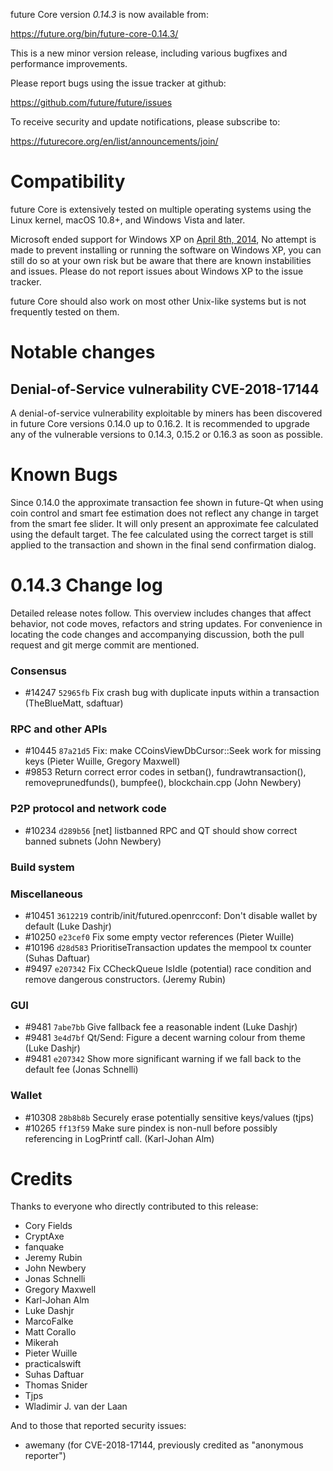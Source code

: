 future Core version *0.14.3* is now available from:

  <https://future.org/bin/future-core-0.14.3/>

This is a new minor version release, including various bugfixes and
performance improvements.

Please report bugs using the issue tracker at github:

  <https://github.com/future/future/issues>

To receive security and update notifications, please subscribe to:

  <https://futurecore.org/en/list/announcements/join/>

Compatibility
==============

future Core is extensively tested on multiple operating systems using
the Linux kernel, macOS 10.8+, and Windows Vista and later.

Microsoft ended support for Windows XP on [April 8th, 2014](https://www.microsoft.com/en-us/WindowsForBusiness/end-of-xp-support),
No attempt is made to prevent installing or running the software on Windows XP, you
can still do so at your own risk but be aware that there are known instabilities and issues.
Please do not report issues about Windows XP to the issue tracker.

future Core should also work on most other Unix-like systems but is not
frequently tested on them.

Notable changes
===============

Denial-of-Service vulnerability CVE-2018-17144
 -------------------------------

A denial-of-service vulnerability exploitable by miners has been discovered in
future Core versions 0.14.0 up to 0.16.2. It is recommended to upgrade any of
the vulnerable versions to 0.14.3, 0.15.2 or 0.16.3 as soon as possible.

Known Bugs
==========

Since 0.14.0 the approximate transaction fee shown in future-Qt when using coin
control and smart fee estimation does not reflect any change in target from the
smart fee slider. It will only present an approximate fee calculated using the
default target. The fee calculated using the correct target is still applied to
the transaction and shown in the final send confirmation dialog.

0.14.3 Change log
=================

Detailed release notes follow. This overview includes changes that affect
behavior, not code moves, refactors and string updates. For convenience in locating
the code changes and accompanying discussion, both the pull request and
git merge commit are mentioned.

### Consensus
- #14247 `52965fb` Fix crash bug with duplicate inputs within a transaction (TheBlueMatt, sdaftuar)
 
### RPC and other APIs

- #10445 `87a21d5` Fix: make CCoinsViewDbCursor::Seek work for missing keys (Pieter Wuille, Gregory Maxwell)
- #9853 Return correct error codes in setban(), fundrawtransaction(), removeprunedfunds(), bumpfee(), blockchain.cpp (John Newbery)


### P2P protocol and network code

- #10234 `d289b56` [net] listbanned RPC and QT should show correct banned subnets (John Newbery)

### Build system


### Miscellaneous

- #10451 `3612219` contrib/init/futured.openrcconf: Don't disable wallet by default (Luke Dashjr)
- #10250 `e23cef0` Fix some empty vector references (Pieter Wuille)
- #10196 `d28d583` PrioritiseTransaction updates the mempool tx counter (Suhas Daftuar)
- #9497 `e207342` Fix CCheckQueue IsIdle (potential) race condition and remove dangerous constructors. (Jeremy Rubin)

### GUI

- #9481 `7abe7bb` Give fallback fee a reasonable indent (Luke Dashjr)
- #9481 `3e4d7bf` Qt/Send: Figure a decent warning colour from theme (Luke Dashjr)
- #9481 `e207342` Show more significant warning if we fall back to the default fee (Jonas Schnelli)

### Wallet

- #10308 `28b8b8b` Securely erase potentially sensitive keys/values (tjps)
- #10265 `ff13f59` Make sure pindex is non-null before possibly referencing in LogPrintf call. (Karl-Johan Alm)

Credits
=======

Thanks to everyone who directly contributed to this release:

- Cory Fields
- CryptAxe
- fanquake
- Jeremy Rubin
- John Newbery
- Jonas Schnelli
- Gregory Maxwell
- Karl-Johan Alm
- Luke Dashjr
- MarcoFalke
- Matt Corallo
- Mikerah
- Pieter Wuille
- practicalswift
- Suhas Daftuar
- Thomas Snider
- Tjps
- Wladimir J. van der Laan

And to those that reported security issues:

- awemany (for CVE-2018-17144, previously credited as "anonymous reporter")

